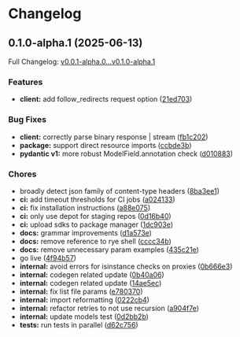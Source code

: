 # Changelog

## 0.1.0-alpha.1 (2025-06-13)

Full Changelog: [v0.0.1-alpha.0...v0.1.0-alpha.1](https://github.com/Concon6321/API-THINGY/compare/v0.0.1-alpha.0...v0.1.0-alpha.1)

### Features

* **client:** add follow_redirects request option ([21ed703](https://github.com/Concon6321/API-THINGY/commit/21ed703b9e30bf77d823e099b1bc3aec01464807))


### Bug Fixes

* **client:** correctly parse binary response | stream ([fb1c202](https://github.com/Concon6321/API-THINGY/commit/fb1c2023ad18f8bc8e5c6a527d9d78a4686ecc40))
* **package:** support direct resource imports ([ccbde3b](https://github.com/Concon6321/API-THINGY/commit/ccbde3b914b84d1cc743d68e025eaa7dc22ad404))
* **pydantic v1:** more robust ModelField.annotation check ([d010883](https://github.com/Concon6321/API-THINGY/commit/d0108830953fb65fd8de318313bdaedba9723c48))


### Chores

* broadly detect json family of content-type headers ([8ba3ee1](https://github.com/Concon6321/API-THINGY/commit/8ba3ee1ff64d45b36cb762123a366bf1f004c1c1))
* **ci:** add timeout thresholds for CI jobs ([a024133](https://github.com/Concon6321/API-THINGY/commit/a024133544711d1810a7af094956634c57ebbee7))
* **ci:** fix installation instructions ([a88e075](https://github.com/Concon6321/API-THINGY/commit/a88e075391c06787f8e57c0d16abe357f323d394))
* **ci:** only use depot for staging repos ([0d16b40](https://github.com/Concon6321/API-THINGY/commit/0d16b40ece33f36664cdbc62922bb0f6c5574ec1))
* **ci:** upload sdks to package manager ([1dc903e](https://github.com/Concon6321/API-THINGY/commit/1dc903ebca647c141f7e3a3a3eb82c4f28ffcd06))
* **docs:** grammar improvements ([d1a573e](https://github.com/Concon6321/API-THINGY/commit/d1a573ec616f309404ae575e178d56a354f3d966))
* **docs:** remove reference to rye shell ([cccc34b](https://github.com/Concon6321/API-THINGY/commit/cccc34bee7651d11661edff6d3c7df509708491d))
* **docs:** remove unnecessary param examples ([435c21e](https://github.com/Concon6321/API-THINGY/commit/435c21e2295f53084600f2e284f2f3a2c55d1df0))
* go live ([4f94b57](https://github.com/Concon6321/API-THINGY/commit/4f94b57797de611975c17e44bae118f355ff9baa))
* **internal:** avoid errors for isinstance checks on proxies ([0b666e3](https://github.com/Concon6321/API-THINGY/commit/0b666e33c22c649882a42f40d2711badfcb854d4))
* **internal:** codegen related update ([0b40a06](https://github.com/Concon6321/API-THINGY/commit/0b40a06415e8ff35c9ca91ca3182bfd20a5c5ae3))
* **internal:** codegen related update ([14ae5ec](https://github.com/Concon6321/API-THINGY/commit/14ae5ecdb24652abb4821671517040e2958e9e4f))
* **internal:** fix list file params ([e780370](https://github.com/Concon6321/API-THINGY/commit/e780370205b116b3b94d62ace2b80b8d20343eb1))
* **internal:** import reformatting ([0222cb4](https://github.com/Concon6321/API-THINGY/commit/0222cb423a5d6899cd9633855f55ad1c315e4728))
* **internal:** refactor retries to not use recursion ([a904f7e](https://github.com/Concon6321/API-THINGY/commit/a904f7eef3a5d385b53c4efed851d89b38922777))
* **internal:** update models test ([0d2bb2b](https://github.com/Concon6321/API-THINGY/commit/0d2bb2bf37ea5321db7fa5727009181f3f89a5f6))
* **tests:** run tests in parallel ([d62c756](https://github.com/Concon6321/API-THINGY/commit/d62c7561322dc5e4bf1b446a542cb67e2926e428))
